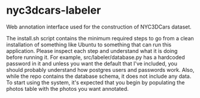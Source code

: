 nyc3dcars-labeler
=================

Web annotation interface used for the construction of NYC3DCars dataset.

The install.sh script contains the minimum required steps to go from a clean installation of something like Ubuntu to something that can run this application.  Please inspect each step and understand what it is doing before running it.  For example, src/labeler/database.py has a hardcoded password in it and unless you want the default that I've included, you should probably understand how postgres users and passwords work.  Also, while the repo contains the database schema, it does not include any data.  To start using the system, it's expected that you begin by populating the photos table with the photos you want annotated.
